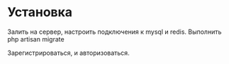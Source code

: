 # Установка

Залить на сервер, настроить подключения к mysql и redis.
Выполнить php artisan migrate

Зарегистрироваться, и авторизоваться.